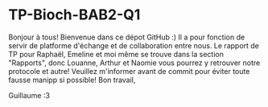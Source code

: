 # TP-Bioch-BAB2-Q1

Bonjour à tous! Bienvenue dans ce dépot GitHub :) Il a pour fonction de servir de platforme d'échange et de collaboration entre nous. 
Le rapport de TP pour Raphaël, Emeline et moi même se trouve dans la section "Rapports", donc Louanne, Arthur et Naomie vous pourrez y retrouver notre protocole et autre!
Veuillez m'informer avant de commit pour éviter toute fausse manipp si possible!
Bon travail, 

Guillaume :3
